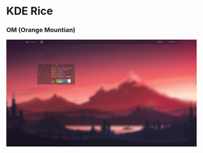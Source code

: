 # KDE Rice
### OM (Orange Mountian)
![OM](https://github.com/mate-codes/mates-rice-collection/blob/main/screenshot/OM-screenshot.png)
